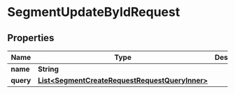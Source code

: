 

# SegmentUpdateByIdRequest


## Properties

| Name | Type | Description | Notes |
|------------ | ------------- | ------------- | -------------|
|**name** | **String** |  |  [optional] |
|**query** | [**List&lt;SegmentCreateRequestRequestQueryInner&gt;**](SegmentCreateRequestRequestQueryInner.md) |  |  [optional] |



